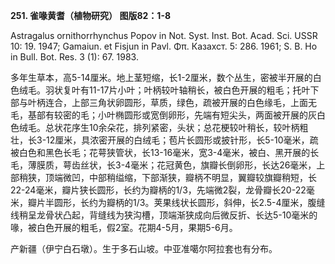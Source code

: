 **251. 雀喙黄耆（植物研究） 图版82：1-8**

Astragalus ornithorrhynchus Popov in Not. Syst. Inst. Bot. Acad. Sci. USSR 10: 19. 1947; Gamaiun. et Fisjun in Pavl. Φπ. Казахст. 5: 286. 1961; S. B. Ho in Bull. Bot. Res. 3 (1): 67. 1983.

多年生草本，高5-14厘米。地上茎短缩，长1-2厘米，数个丛生，密被半开展的白色绒毛。羽状复叶有11-17片小叶；叶柄较叶轴稍长，被白色开展的粗毛；托叶下部与叶柄连合，上部三角状卵圆形，草质，绿色，疏被开展的白色缘毛，上面无毛，基部有较密的毛；小叶椭圆形或宽倒卵形，先端有短尖头，两面被开展的灰白色绒毛。总状花序生10余朵花，排列紧密，头状；总花梗较叶稍长，较叶柄粗壮，长3-12厘米，具浓密开展的白绒毛；苞片长圆形或披针形，长5-10毫米，疏被白色和黑色长毛；花萼狭管状，长13-16毫米，宽3-4毫米，被白、黑开展的长毛，薄膜质，萼齿丝状，长3-4毫米；花冠黄色，旗瓣长倒卵形，长达26毫米，上部稍狭，顶端微凹，中部稍缢缩，下部渐狭，瓣柄不明显，翼瓣较旗瓣稍短，长22-24毫米，瓣片狭长圆形，长约为瓣柄的1/3，先端微2裂，龙骨瓣长20-22毫米，瓣片半圆形，长约为瓣柄的1/3。荚果线状长圆形，斜伸，长2.5-4厘米，腹缝线稍呈龙骨状凸起，背缝线为狭沟槽，顶端渐狭成向后微反折、长达5-10毫米的喙，被白色开展的粗毛，假2室。花期4-5月，果期5-6月。

产新疆（伊宁白石墩）。生于多石山坡。中亚准噶尔阿拉套也有分布。

